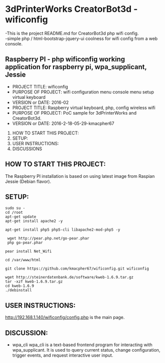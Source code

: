 # 3dPrinterWorks CreatorBot3d -   wificonfig 
 -This is the project README.md for CreatorBot3d php wifi config.  
 -simple php / html-bootstrap-jquery-ui coolness for wifi config from a web console.

 Raspberry PI - php wificonfig 
 working application for raspberry pi, wpa_supplicant, Jessie 
 ----------------------------------------------------
  

* PROJECT TITLE: wificonfig
* PURPOSE OF PROJECT: wifi configuration menu console menu setup virtual keyboard
* VERSION or DATE: 2016-02
* PROJECT TITLE: Raspberry  virtual keyboard, php, config wireless wifi
* PURPOSE OF PROJECT: PoC sample for 3dPrinterWorks and CreatorBot3d. 
* VERSION or DATE: 2016-2-18-05-29-kmacpher67

1.  HOW TO START THIS PROJECT:
2.  SETUP:
3. USER INSTRUCTIONS:
4. DISCUSSIONS
 

## HOW TO START THIS PROJECT:

The Raspberry PI installation is based on using latest image from Raspian Jessie (Debian flavor). 

## SETUP: 
  
```
sudo su -     
cd /root
apt-get update
apt-get install apache2 -y

apt-get install php5 php5-cli libapache2-mod-php5 -y

 wget http://pear.php.net/go-pear.phar
 php go-pear.phar

pear install Net_Wifi      

cd /var/www/html 

git clone https://github.com/kmacpher67/wificonfig.git wificonfig

wget http://steinerdatenbank.de/software/kweb-1.6.9.tar.gz
tar -xzf kweb-1.6.9.tar.gz
cd kweb-1.6.9
./debinstall
```

## USER INSTRUCTIONS:

http://192.168.1.140/wificonfig/config.php
is the main page. 


## DISCUSSION: 

* wpa_cli
 wpa_cli is a text-based frontend program for interacting with wpa_supplicant. It is used to query current status, change configuration, trigger events,  and
       request interactive user input.
